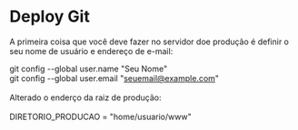 # Deploy Git

A primeira coisa que você deve fazer no servidor doe produção é definir o seu nome de usuário e endereço de e-mail:

git config --global user.name "Seu Nome" <br />
git config --global user.email "seuemail@example.com"
<br />	
Alterado o enderço da raiz de produção:<br />	
DIRETORIO_PRODUCAO = "home/usuario/www"
